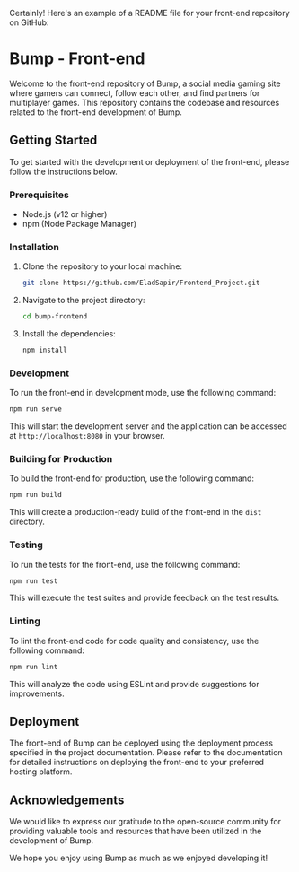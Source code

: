 Certainly! Here's an example of a README file for your front-end repository on GitHub:

# Bump - Front-end

Welcome to the front-end repository of Bump, a social media gaming site where gamers can connect, follow each other, and find partners for multiplayer games. This repository contains the codebase and resources related to the front-end development of Bump.

## Getting Started

To get started with the development or deployment of the front-end, please follow the instructions below.

### Prerequisites

- Node.js (v12 or higher)
- npm (Node Package Manager)

### Installation

1. Clone the repository to your local machine:

   ```bash
   git clone https://github.com/EladSapir/Frontend_Project.git
   ```

2. Navigate to the project directory:

   ```bash
   cd bump-frontend
   ```

3. Install the dependencies:

   ```bash
   npm install
   ```

### Development

To run the front-end in development mode, use the following command:

```bash
npm run serve
```

This will start the development server and the application can be accessed at `http://localhost:8080` in your browser.

### Building for Production

To build the front-end for production, use the following command:

```bash
npm run build
```

This will create a production-ready build of the front-end in the `dist` directory.

### Testing

To run the tests for the front-end, use the following command:

```bash
npm run test
```

This will execute the test suites and provide feedback on the test results.

### Linting

To lint the front-end code for code quality and consistency, use the following command:

```bash
npm run lint
```

This will analyze the code using ESLint and provide suggestions for improvements.

## Deployment

The front-end of Bump can be deployed using the deployment process specified in the project documentation. Please refer to the documentation for detailed instructions on deploying the front-end to your preferred hosting platform.


## Acknowledgements

We would like to express our gratitude to the open-source community for providing valuable tools and resources that have been utilized in the development of Bump.

We hope you enjoy using Bump as much as we enjoyed developing it!
